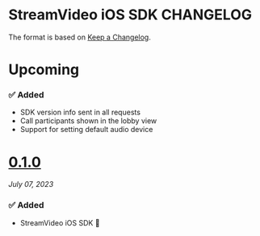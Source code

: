 # StreamVideo iOS SDK CHANGELOG

The format is based on [Keep a Changelog](https://keepachangelog.com/en/1.0.0/).

# Upcoming

### ✅ Added
- SDK version info sent in all requests
- Call participants shown in the lobby view
- Support for setting default audio device

# [0.1.0](https://github.com/GetStream/stream-video-swift/releases/tag/0.1.0)
_July 07, 2023_

### ✅ Added

- StreamVideo iOS SDK 🚀
